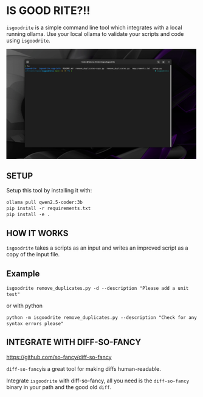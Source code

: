 # IS GOOD RITE?!!

`isgoodrite` is a simple command line tool which integrates with a local running ollama.
Use your local ollama to validate your scripts and code using `isgoodrite`.

<img src="demo.gif" width="500" />

## SETUP

Setup this tool by installing it with:

    ollama pull qwen2.5-coder:3b
    pip install -r requirements.txt
    pip install -e .


## HOW IT WORKS

`isgoodrite` takes a scripts as an input and writes an improved script as a copy of the input file.

## Example

    isgoodrite remove_duplicates.py -d --description "Please add a unit test"

or with python

    python -m isgoodrite remove_duplicates.py --description "Check for any syntax errors please"

## INTEGRATE WITH DIFF-SO-FANCY

https://github.com/so-fancy/diff-so-fancy

`diff-so-fancy`is a great tool for making diffs human-readable. 

Integrate `isgoodrite` with diff-so-fancy, all you need is the `diff-so-fancy` binary in your path and the good old `diff`.  

